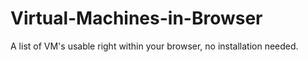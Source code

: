 # Virtual-Machines-in-Browser
A list of VM's usable right within your browser, no installation needed.
